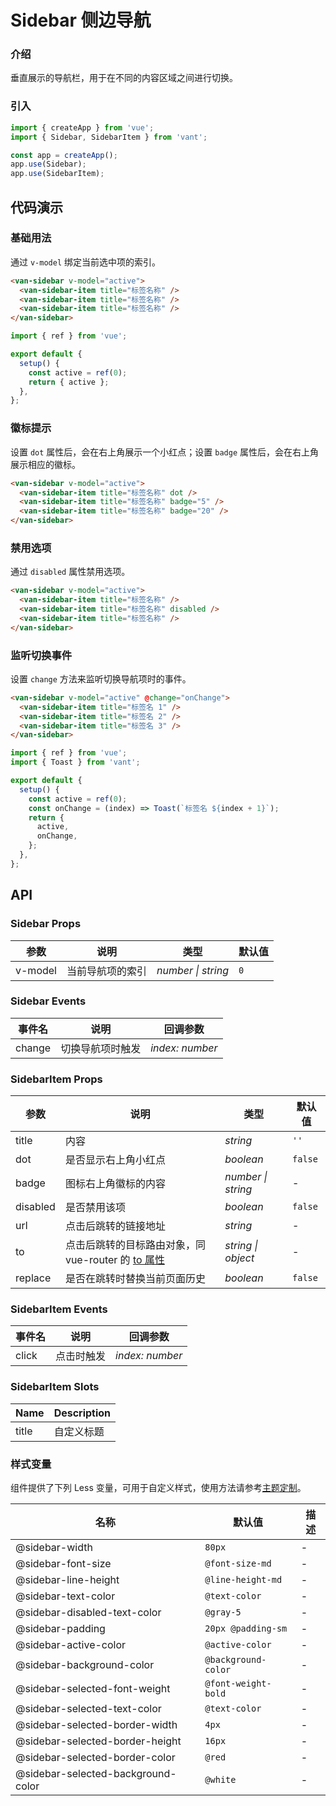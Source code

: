 # Sidebar 侧边导航

### 介绍

垂直展示的导航栏，用于在不同的内容区域之间进行切换。

### 引入

```js
import { createApp } from 'vue';
import { Sidebar, SidebarItem } from 'vant';

const app = createApp();
app.use(Sidebar);
app.use(SidebarItem);
```

## 代码演示

### 基础用法

通过 `v-model` 绑定当前选中项的索引。

```html
<van-sidebar v-model="active">
  <van-sidebar-item title="标签名称" />
  <van-sidebar-item title="标签名称" />
  <van-sidebar-item title="标签名称" />
</van-sidebar>
```

```js
import { ref } from 'vue';

export default {
  setup() {
    const active = ref(0);
    return { active };
  },
};
```

### 徽标提示

设置 `dot` 属性后，会在右上角展示一个小红点；设置 `badge` 属性后，会在右上角展示相应的徽标。

```html
<van-sidebar v-model="active">
  <van-sidebar-item title="标签名称" dot />
  <van-sidebar-item title="标签名称" badge="5" />
  <van-sidebar-item title="标签名称" badge="20" />
</van-sidebar>
```

### 禁用选项

通过 `disabled` 属性禁用选项。

```html
<van-sidebar v-model="active">
  <van-sidebar-item title="标签名称" />
  <van-sidebar-item title="标签名称" disabled />
  <van-sidebar-item title="标签名称" />
</van-sidebar>
```

### 监听切换事件

设置 `change` 方法来监听切换导航项时的事件。

```html
<van-sidebar v-model="active" @change="onChange">
  <van-sidebar-item title="标签名 1" />
  <van-sidebar-item title="标签名 2" />
  <van-sidebar-item title="标签名 3" />
</van-sidebar>
```

```js
import { ref } from 'vue';
import { Toast } from 'vant';

export default {
  setup() {
    const active = ref(0);
    const onChange = (index) => Toast(`标签名 ${index + 1}`);
    return {
      active,
      onChange,
    };
  },
};
```

## API

### Sidebar Props

| 参数    | 说明             | 类型               | 默认值 |
| ------- | ---------------- | ------------------ | ------ |
| v-model | 当前导航项的索引 | _number \| string_ | `0`    |

### Sidebar Events

| 事件名 | 说明             | 回调参数        |
| ------ | ---------------- | --------------- |
| change | 切换导航项时触发 | _index: number_ |

### SidebarItem Props

| 参数 | 说明 | 类型 | 默认值 |
| --- | --- | --- | --- |
| title | 内容 | _string_ | `''` |
| dot | 是否显示右上角小红点 | _boolean_ | `false` |
| badge | 图标右上角徽标的内容 | _number \| string_ | - |
| disabled | 是否禁用该项 | _boolean_ | `false` |
| url | 点击后跳转的链接地址 | _string_ | - |
| to | 点击后跳转的目标路由对象，同 vue-router 的 [to 属性](https://router.vuejs.org/zh/api/#to) | _string \| object_ | - |
| replace | 是否在跳转时替换当前页面历史 | _boolean_ | `false` |

### SidebarItem Events

| 事件名 | 说明       | 回调参数        |
| ------ | ---------- | --------------- |
| click  | 点击时触发 | _index: number_ |

### SidebarItem Slots

| Name  | Description |
| ----- | ----------- |
| title | 自定义标题  |

### 样式变量

组件提供了下列 Less 变量，可用于自定义样式，使用方法请参考[主题定制](#/zh-CN/theme)。

| 名称                               | 默认值              | 描述 |
| ---------------------------------- | ------------------- | ---- |
| @sidebar-width                     | `80px`              | -    |
| @sidebar-font-size                 | `@font-size-md`     | -    |
| @sidebar-line-height               | `@line-height-md`   | -    |
| @sidebar-text-color                | `@text-color`       | -    |
| @sidebar-disabled-text-color       | `@gray-5`           | -    |
| @sidebar-padding                   | `20px @padding-sm`  | -    |
| @sidebar-active-color              | `@active-color`     | -    |
| @sidebar-background-color          | `@background-color` | -    |
| @sidebar-selected-font-weight      | `@font-weight-bold` | -    |
| @sidebar-selected-text-color       | `@text-color`       | -    |
| @sidebar-selected-border-width     | `4px`               | -    |
| @sidebar-selected-border-height    | `16px`              | -    |
| @sidebar-selected-border-color     | `@red`              | -    |
| @sidebar-selected-background-color | `@white`            | -    |
